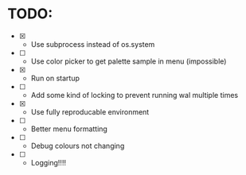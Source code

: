 # TODO:

- [x] - Use subprocess instead of os.system

- [ ] - Use color picker to get palette sample in menu (impossible)

- [x] - Run on startup

- [ ] - Add some kind of locking to prevent running wal multiple times

- [x] - Use fully reproducable environment

- [ ] - Better menu formatting

- [ ] - Debug colours not changing

- [ ] - Logging!!!!
